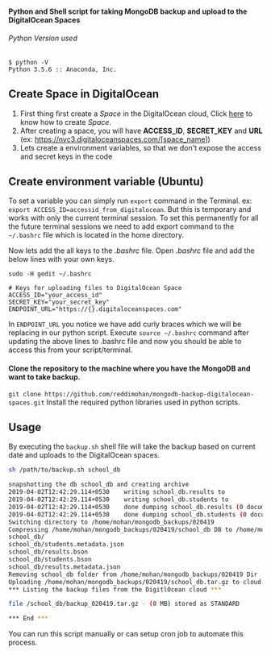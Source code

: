 #### Python and Shell script for taking MongoDB backup and upload to the DigitalOcean Spaces

###### Python Version used
```
$ python -V
Python 3.5.6 :: Anaconda, Inc.
```
Create Space in DigitalOcean
----------------------------
1. First thing first create a *Space* in the DigitalOcean cloud, Click [here](https://www.digitalocean.com/community/tutorials/how-to-create-a-digitalocean-space-and-api-key) to know how to create *Space*.
2. After creating a space, you will have **ACCESS_ID**, **SECRET_KEY** and **URL** (ex: https://nyc3.digitaloceanspaces.com/[space_name])
3. Lets create a environment variables, so that we don't expose the access and secret keys in the code

Create environment variable (Ubuntu)
------------------------------------
To set a variable you can simply run `export` command in the Terminal. ex: `export ACCESS_ID=accessid_from_digitalocean`. But this is temporary and works with only the current terminal session. To set this permanently for all the future terminal sessions we need to add export command to the `~/.bashrc` file which is located in the home directory.

Now lets add the all keys to the *.bashrc* file.
Open *.bashrc* file and add the below lines with your own keys.

`sudo -H gedit ~/.bashrc`

```
# Keys for uploading files to DigitalOcean Space
ACCESS_ID="your_access_id"
SECRET_KEY="your_secret_key"
ENDPOINT_URL="https://{}.digitaloceanspaces.com"
```
In ``ENDPOINT_URL`` you notice we have add curly braces which we will be replacing in our python script.
Execute `source ~/.bashrc` command after updating the above lines to .bashrc file and now you should be able to access this from your script/terminal.

#### Clone the repository to the machine where you have the MongoDB and want to take backup.
`git clone https://github.com/reddimohan/mongodb-backup-digitalocean-spaces.git`
Install the required python libraries used in python scripts.

Usage
-----
By executing the `backup.sh` shell file will take the backup based on current date and uploads to the DigitalOcean spaces.
```sh
sh /path/to/backup.sh school_db

snapshotting the db school_db and creating archive
2019-04-02T12:42:29.114+0530	writing school_db.results to
2019-04-02T12:42:29.114+0530	writing school_db.students to
2019-04-02T12:42:29.114+0530	done dumping school_db.results (0 documents)
2019-04-02T12:42:29.114+0530	done dumping school_db.students (0 documents)
Switching directory to /home/mohan/mongodb_backups/020419
Compressing /home/mohan/mongodb_backups/020419/school_db DB to /home/mohan/mongodb_backups/020419/school_db.tar.gz
school_db/
school_db/students.metadata.json
school_db/results.bson
school_db/students.bson
school_db/results.metadata.json
Removing school_db folder from /home/mohan/mongodb_backups/020419 Dir
Uploading /home/mohan/mongodb_backups/020419/school_db.tar.gz to cloud
*** Listing the backup files from the DigitlOcean cloud ***

file /school_db/backup_020419.tar.gz - (0 MB) stored as STANDARD

*** End ***
```

You can run this script manually or can setup cron job to automate this process.
